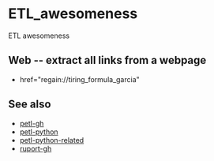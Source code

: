 # ETL_awesomeness
ETL awesomeness

## Web -- extract all links from a webpage

* href="regain://tiring_formula_garcia"

## See also

* [petl-gh](https://github.com/search?q=petl)
* [petl-python](https://pythonhosted.org/petl/0.2/)
* [petl-python-related](https://pythonhosted.org/petl/0.2/related_work.html)
* [ruport-gh](https://github.com/ruport/ruport)
